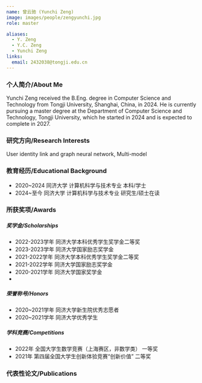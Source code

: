 ```yaml
---
name: 曾云驰 (Yunchi Zeng)
image: images/people/zengyunchi.jpg
role: master

aliases:
  - Y. Zeng
  - Y.C. Zeng
  - Yunchi Zeng
links:
  email: 2432038@tongji.edu.cn
---
```


### 个人简介/About Me
Yunchi Zeng received the B.Eng. degree in Computer Science and Technology from Tongji University, Shanghai, China, in 2024. He is currently pursuing a master degree at the Department of Computer Science and Technology, Tongji University, which he started in 2024 and is expected to complete in 2027. 

### 研究方向/Research Interests
User identity link and graph neural network, Multi-model

### 教育经历/Educational Background
- 2020~2024 同济大学 计算机科学与技术专业 本科/学士
- 2024~至今 同济大学 计算机科学与技术专业 研究生/硕士在读

### 所获奖项/Awards

##### 奖学金/Scholarships
- 2022-2023学年 同济大学本科优秀学生奖学金二等奖
- 2023-2023学年 同济大学国家励志奖学金
- 2021-2022学年 同济大学本科优秀学生奖学金二等奖
- 2021-2022学年 同济大学国家励志奖学金
- 2020-2021学年 同济大学国家奖学金
- 
##### 荣誉称号/Honors
- 2020~2021学年 同济大学新生院优秀志愿者
- 2020~2021学年 同济大学优秀学生

##### 学科竞赛/Competitions
- 2022年 全国大学生数学竞赛（上海赛区，非数学类） 一等奖
- 2021年 第四届全国大学生创新体验竞赛“创新价值” 二等奖

### 代表性论文/Publications
